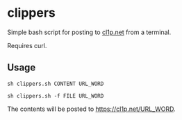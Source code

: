 # clippers
Simple bash script for posting to [cl1p.net](https://cl1p.net/) from a terminal.

Requires curl.

## Usage
`sh clippers.sh CONTENT URL_WORD`

`sh clippers.sh -f FILE URL_WORD`

The contents will be posted to https://cl1p.net/URL_WORD.